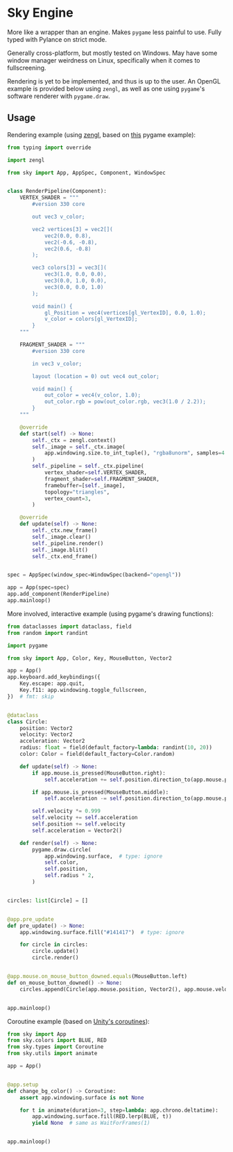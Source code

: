 # Sky Engine

More like a wrapper than an engine. Makes `pygame` less painful to use. Fully typed with Pylance on strict mode.

Generally cross-platform, but mostly tested on Windows. May have some window manager weirdness on Linux, specifically when it comes to fullscreening.

Rendering is yet to be implemented, and thus is up to the user. An OpenGL example is provided below using `zengl`, as well as one using `pygame`'s software renderer with `pygame.draw`.

## Usage

Rendering example (using [zengl](https://github.com/szabolcsdombi/zengl), based on [this](https://github.com/bilhox/pygame-ce/blob/main/examples/window_opengl.py) pygame example):

```py
from typing import override

import zengl

from sky import App, AppSpec, Component, WindowSpec


class RenderPipeline(Component):
    VERTEX_SHADER = """
        #version 330 core

        out vec3 v_color;

        vec2 vertices[3] = vec2[](
            vec2(0.0, 0.8),
            vec2(-0.6, -0.8),
            vec2(0.6, -0.8)
        );

        vec3 colors[3] = vec3[](
            vec3(1.0, 0.0, 0.0),
            vec3(0.0, 1.0, 0.0),
            vec3(0.0, 0.0, 1.0)
        );

        void main() {
            gl_Position = vec4(vertices[gl_VertexID], 0.0, 1.0);
            v_color = colors[gl_VertexID];
        }
    """

    FRAGMENT_SHADER = """
        #version 330 core

        in vec3 v_color;

        layout (location = 0) out vec4 out_color;

        void main() {
            out_color = vec4(v_color, 1.0);
            out_color.rgb = pow(out_color.rgb, vec3(1.0 / 2.2));
        }
    """

    @override
    def start(self) -> None:
        self._ctx = zengl.context()
        self._image = self._ctx.image(
            app.windowing.size.to_int_tuple(), "rgba8unorm", samples=4
        )
        self._pipeline = self._ctx.pipeline(
            vertex_shader=self.VERTEX_SHADER,
            fragment_shader=self.FRAGMENT_SHADER,
            framebuffer=[self._image],
            topology="triangles",
            vertex_count=3,
        )

    @override
    def update(self) -> None:
        self._ctx.new_frame()
        self._image.clear()
        self._pipeline.render()
        self._image.blit()
        self._ctx.end_frame()


spec = AppSpec(window_spec=WindowSpec(backend="opengl"))

app = App(spec=spec)
app.add_component(RenderPipeline)
app.mainloop()
```

More involved, interactive example (using pygame's drawing functions):

```py
from dataclasses import dataclass, field
from random import randint

import pygame

from sky import App, Color, Key, MouseButton, Vector2

app = App()
app.keyboard.add_keybindings({
    Key.escape: app.quit,
    Key.f11: app.windowing.toggle_fullscreen,
})  # fmt: skip


@dataclass
class Circle:
    position: Vector2
    velocity: Vector2
    acceleration: Vector2
    radius: float = field(default_factory=lambda: randint(10, 20))
    color: Color = field(default_factory=Color.random)

    def update(self) -> None:
        if app.mouse.is_pressed(MouseButton.right):
            self.acceleration += self.position.direction_to(app.mouse.position)

        if app.mouse.is_pressed(MouseButton.middle):
            self.acceleration -= self.position.direction_to(app.mouse.position) * 3

        self.velocity *= 0.999
        self.velocity += self.acceleration
        self.position += self.velocity
        self.acceleration = Vector2()

    def render(self) -> None:
        pygame.draw.circle(
            app.windowing.surface,  # type: ignore
            self.color,
            self.position,
            self.radius * 2,
        )


circles: list[Circle] = []


@app.pre_update
def pre_update() -> None:
    app.windowing.surface.fill("#141417")  # type: ignore

    for circle in circles:
        circle.update()
        circle.render()


@app.mouse.on_mouse_button_downed.equals(MouseButton.left)
def on_mouse_button_downed() -> None:
    circles.append(Circle(app.mouse.position, Vector2(), app.mouse.velocity / 3))


app.mainloop()
```

Coroutine example (based on [Unity's coroutines](https://docs.unity3d.com/6000.2/Documentation/Manual/Coroutines.html)):

```python
from sky import App
from sky.colors import BLUE, RED
from sky.types import Coroutine
from sky.utils import animate

app = App()


@app.setup
def change_bg_color() -> Coroutine:
    assert app.windowing.surface is not None

    for t in animate(duration=3, step=lambda: app.chrono.deltatime):
        app.windowing.surface.fill(RED.lerp(BLUE, t))
        yield None  # same as WaitForFrames(1)


app.mainloop()
```
